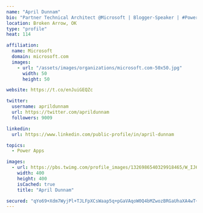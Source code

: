 ```yaml
---
name: "April Dunnam"
bio: "Partner Technical Architect @Microsoft | Blogger-Speaker | #PowerApps, #PowerAutomate, #Office365, #SharePoint | #WIT | #Karaoke Queen"
location: Broken Arrow, OK
type: "profile"
heat: 114

affiliation:
  name: Microsoft
  domain: microsoft.com
  images:
    - url: "/assets/images/organizations/microsoft.com-50x50.jpg"
      width: 50
      height: 50

website: https://t.co/enJuiGEQZc

twitter:
  username: aprildunnam
  url: https://twitter.com/aprildunnam
  followers: 9009

linkedin:
  url: https://www.linkedin.com/public-profile/in/april-dunnam

topics:
  - Power Apps

images:
  - url: https://pbs.twimg.com/profile_images/1326986540329918465/W_IJ6Ih2_400x400.jpg
    width: 400
    height: 400
    isCached: true
    title: "April Dunnam"

secured: "qYo69+Xdm7WyjPl+TJLFpXCsWaap5q+pGaVAqoW0Q4bMZwozBRGaUhaXA4wT+JliBCHeBMCr2YaqkFCr6vO9rNKnnOPcDmv9FxweZ36nd4ju2Cdked3bQjcusFfH0Z02V1DMzkMAPntglh3E+JVHbiyRLWxh97Xtx1dYT3+UIijL0V1OezVtF9WL/olMVB6TcuSKiTj26dY6rIu8YpQ2BtEyI4bJdDfYFQiJqIey0fvYnmHD/KpIWv6zkYuONwib3u5U93yvZwW6jHWCjrfrWUPVD19EYbUmIkW6BMscC66p6yFsVgd9+uVRy6UNLI2szjZ/4dbJm0JwUQ8yHF0XkBZhyzlQqhn6De/7Q36B9HYks3ElZVeg2zGAKkAG4A6ZRw0uGy//tAAmgQ/1YXuX+opEsE16C5ngFw5Tsppamuk=;Uo88jvkGMESgpyKk8JOcNw=="
---
```


